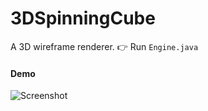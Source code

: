# 3DSpinningCube
A 3D wireframe renderer.
👉 Run `Engine.java`  
#### Demo ####
![Screenshot](cube.gif)
